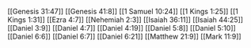[[Genesis 31:47]]
[[Genesis 41:8]]
[[1 Samuel 10:24]]
[[1 Kings 1:25]]
[[1 Kings 1:31]]
[[Ezra 4:7]]
[[Nehemiah 2:3]]
[[Isaiah 36:11]]
[[Isaiah 44:25]]
[[Daniel 3:9]]
[[Daniel 4:7]]
[[Daniel 4:19]]
[[Daniel 5:8]]
[[Daniel 5:10]]
[[Daniel 6:6]]
[[Daniel 6:7]]
[[Daniel 6:21]]
[[Matthew 21:9]]
[[Mark 11:9]]
